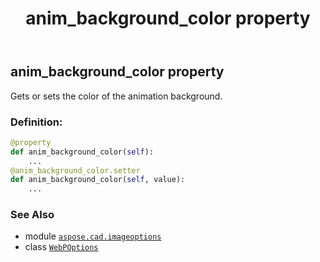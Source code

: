 ﻿---
title: anim_background_color property
second_title: Aspose.CAD for Python via .NET API References
description: 
type: docs
weight: 30
url: /python-net/aspose.cad.imageoptions/webpoptions/anim_background_color/
is_root: false
---

## anim_background_color property


Gets or sets the color of the animation background.
### Definition:
```python
@property
def anim_background_color(self):
    ...
@anim_background_color.setter
def anim_background_color(self, value):
    ...
```

### See Also
* module [`aspose.cad.imageoptions`](../../)
* class [`WebPOptions`](/cad/python-net/aspose.cad.imageoptions/webpoptions)
